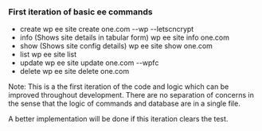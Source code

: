 ### First iteration of basic ee commands
- create
	wp ee site create one.com --wp --letscncrypt
- info (Shows site details in tabular form)
	wp ee site info one.com
- show (Shows site config details)
	wp ee site show one.com
- list
	wp ee site list
- update
	wp ee site update one.com --wpfc
- delete
	wp ee site delete one.com

Note: This is a the first iteration of the code and logic which can be improved throughout development.
There are no separation of concerns in the sense that the logic of commands and database are in a single file.

A better implementation will be done if this iteration clears the test.